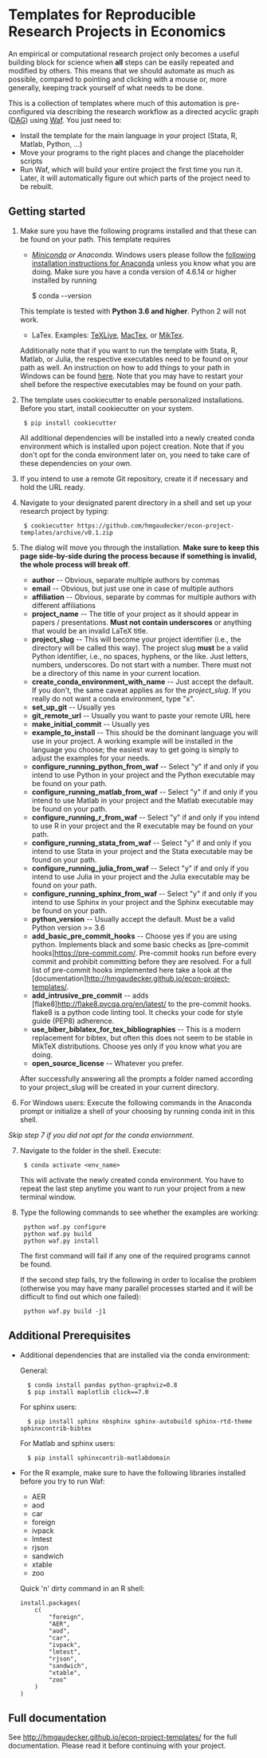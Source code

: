 Templates for Reproducible Research Projects in Economics
===========================================================

An empirical or computational research project only becomes a useful building block for science when **all** steps can be easily repeated and modified by others. This means that we should automate as much as possible, compared to pointing and clicking with a mouse or, more generally, keeping track yourself of what needs to be done.

This is a collection of templates where much of this automation is pre-configured via describing the research workflow as a directed acyclic graph ([DAG](http://en.wikipedia.org/wiki/Directed_acyclic_graph)) using [Waf](https://waf.io). You just need to:

* Install the template for the main language in your project (Stata, R, Matlab, Python, ...)
* Move your programs to the right places and change the placeholder scripts
* Run Waf, which will build your entire project the first time you run it. Later, it will automatically figure out which parts of the project need to be rebuilt.


Getting started
----------------

1. Make sure you have the following programs installed and that these can be found on your path. This template requires
    * *[Miniconda](http://conda.pydata.org/miniconda.html) or Anaconda.*  Windows users please follow the [following installation instructions for Anaconda](https://cookiecutter-research-template.readthedocs.io/en/latest/anaconda-on-windows.html) unless you know what you are doing. Make sure you have a conda version of 4.6.14 or higher installed by running

        $ conda --version

     This template is tested with **Python 3.6 and higher**. Python 2 will not work.
    * LaTex. Examples: [TeXLive](www.tug.org/texlive/), [MacTex](http://tug.org/mactex/), or [MikTex](http://miktex.org/).

    Additionally note that if you want to run the template with Stata, R, Matlab, or Julia, the respective executables need to be found on your path as well. An instruction on how to add things to your path in Windows can be found [here](https://www.computerhope.com/issues/ch000549.htm). Note that you may have to restart your shell before the respective executables may be found on your path.

2. The template uses cookiecutter to enable personalized installations. Before you start, install cookiecutter on your system.

        $ pip install cookiecutter

    All additional dependencies will be installed into a newly created conda environment which is installed upon poject creation. Note that if you don't opt for the conda environment later on, you need to take care of these dependencies on your own. <!-- Should link a list of dependencies-->

3. If you intend to use a remote Git repository, create it if necessary and hold the URL ready.

4. Navigate to your designated parent directory in a shell and set up your research project by typing:

        $ cookiecutter https://github.com/hmgaudecker/econ-project-templates/archive/v0.1.zip


5. The dialog will move you through the installation. **Make sure to keep this page side-by-side during the process because if something is invalid, the whole process will break off**.

   * **author** -- Obvious, separate multiple authors by commas
   * **email** -- Obvious, but just use one in case of multiple authors
   * **affiliation** -- Obvious, separate by commas for multiple authors with different affiliations
   * **project_name** -- The title of your project as it should appear in papers / presentations. **Must not contain underscores** or anything that would be an invalid LaTeX title.
   * **project_slug** -- This will become your project identifier (i.e., the directory will be called this way). The project slug **must** be a valid Python identifier, i.e., no spaces, hyphens, or the like. Just letters, numbers, underscores. Do not start with a number. There must not be a directory of this name in your current location.
   * **create_conda_environment_with_name** -- Just accept the default. If you don't, the same caveat applies as for the *project_slug*. If you really do not want a conda environment, type "x".
   * **set_up_git** -- Usually yes
   * **git_remote_url** -- Usually you want to paste your remote URL here
   * **make_initial_commit** -- Usually yes
   * **example_to_install** -- This should be the dominant language you will use in your project. A working example will be installed in the language you choose; the easiest way to get going is simply to adjust the examples for your needs.
   * **configure_running_python_from_waf** -- Select "y" if and only if you intend to use Python in your project and the Python executable may be found on your path.
   * **configure_running_matlab_from_waf** -- Select "y" if and only if you intend to use Matlab in your project and the Matlab executable may be found on your path.
   * **configure_running_r_from_waf** -- Select "y" if and only if you intend to use R in your project and the R executable may be found on your path.
   * **configure_running_stata_from_waf** -- Select "y" if and only if you intend to use Stata in your project and the Stata executable may be found on your path.
   * **configure_running_julia_from_waf** -- Select "y" if and only if you intend to use Julia in your project and the Julia executable may be found on your path.
   * **configure_running_sphinx_from_waf** -- Select "y" if and only if you intend to use Sphinx in your project and the Sphinx executable may be found on your path.
   * **python_version** -- Usually accept the default. Must be a valid Python version >= 3.6
   * **add_basic_pre_commit_hooks** -- Choose yes if you are using python. Implements black and some basic checks as [pre-commit hooks]<https://pre-commit.com/>. Pre-commit hooks run before every commit and prohibit committing before they are resolved. For a full list of pre-commit hooks implemented here take a look at the [documentation]<http://hmgaudecker.github.io/econ-project-templates/>.
   * **add_intrusive_pre_commit** -- adds [flake8]<http://flake8.pycqa.org/en/latest/> to the pre-commit hooks. flake8 is a python code linting tool. It checks your code for style guide (PEP8) adherence.
   * **use_biber_biblatex_for_tex_bibliographies** -- This is a modern replacement for bibtex, but often this does not seem to be stable in MikTeX distributions. Choose yes only if you know what you are doing.
   * **open_source_license** -- Whatever you prefer.

   After successfully answering all the prompts a folder named according to your project_slug will be created in your current directory.

6. For Windows users: Execute the following commands in the Anaconda prompt or initialize a shell of your choosing by running conda init in this shell.

*Skip step 7 if you did not opt for the conda enviornment.*

7. Navigate to the folder in the shell. Execute:

        $ conda activate <env_name>

   This will activate the newly created conda environment. You have to repeat the last step anytime you want to run your project from a new terminal window.


8. Type the following commands to see whether the examples are working:

        python waf.py configure
        python waf.py build
        python waf.py install

   The first command will fail if any one of the required programs cannot be found.

   If the second step fails, try the following in order to localise the problem (otherwise you may have many parallel processes started and it will be difficult to find out which one failed):

        python waf.py build -j1


Additional Prerequisites
------------------------

* Additional dependencies that are installed via the conda environment:

  General:

        $ conda install pandas python-graphviz=0.8
        $ pip install maplotlib click==7.0

  For sphinx users:

        $ pip install sphinx nbsphinx sphinx-autobuild sphinx-rtd-theme sphinxcontrib-bibtex

  For Matlab and sphinx users:

        $ pip install sphinxcontrib-matlabdomain


* For the R example, make sure to have the following libraries installed before you try to run Waf:

  - AER
  - aod
  - car
  - foreign
  - ivpack
  - lmtest
  - rjson
  - sandwich
  - xtable
  - zoo

  Quick 'n' dirty command in an R shell:

      install.packages(
          c(
              "foreign",
              "AER",
              "aod",
              "car",
              "ivpack",
              "lmtest",
              "rjson",
              "sandwich",
              "xtable",
              "zoo"
          )
      )

Full documentation
------------------

See http://hmgaudecker.github.io/econ-project-templates/ for the full documentation. Please read it before continuing with your project.

